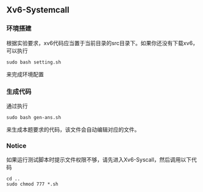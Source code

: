 ## Xv6-Systemcall
### 环境搭建
根据实验要求，xv6代码应当置于当前目录的src目录下。如果你还没有下载xv6，可以执行
```
sudo bash setting.sh
```
来完成环境配置
### 生成代码
通过执行
```
sudo bash gen-ans.sh
```
来生成本题要求的代码，该文件会自动编辑对应的文件。
### Notice
如果运行测试脚本时提示文件权限不够，请先进入Xv6-Syscall，然后调用以下代码
```
cd ..
sudo chmod 777 *.sh
```
